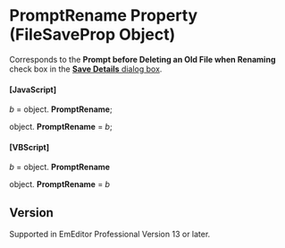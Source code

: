 # PromptRename Property (FileSaveProp Object)

Corresponds to the **Prompt before Deleting an Old File when Renaming** check box in the [**Save Details** dialog box](../../dlg/properties/file/save_details/index).

#### \[JavaScript\]

_b_ =
object. **PromptRename**;

object. **PromptRename** = _b_;

#### \[VBScript\]

_b_ =
object. **PromptRename**

object. **PromptRename** = _b_

## Version

Supported in EmEditor Professional Version 13 or later.
